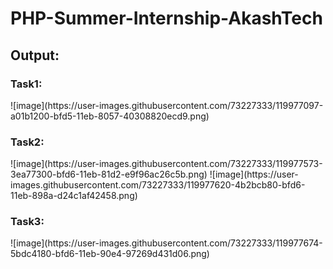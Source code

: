 # PHP-Summer-Internship-AkashTech
<h2>Output:</h2>
<h3>Task1:</h3>
![image](https://user-images.githubusercontent.com/73227333/119977097-a01b1200-bfd5-11eb-8057-40308820ecd9.png)

<h3>Task2:</h3>
![image](https://user-images.githubusercontent.com/73227333/119977573-3ea77300-bfd6-11eb-81d2-e9f96ac26c5b.png)
![image](https://user-images.githubusercontent.com/73227333/119977620-4b2bcb80-bfd6-11eb-898a-d24c1af42458.png)

<h3>Task3:</h3>
![image](https://user-images.githubusercontent.com/73227333/119977674-5bdc4180-bfd6-11eb-90e4-97269d431d06.png)



 
